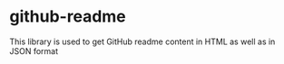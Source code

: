 # github-readme
This library is used to get GitHub readme content in HTML as well as in JSON format
